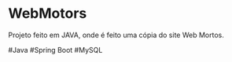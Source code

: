 # WebMotors
Projeto feito em JAVA, onde é feito uma cópia do site Web Mortos.


#Java
#Spring Boot
#MySQL

